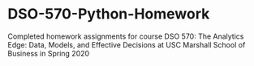 # DSO-570-Python-Homework
Completed homework assignments for course DSO 570: The Analytics Edge: Data, Models, and Effective Decisions at USC Marshall School of Business in Spring 2020
